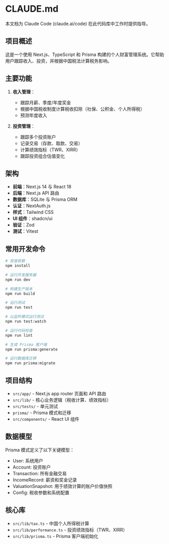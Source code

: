 # CLAUDE.md

本文档为 Claude Code (claude.ai/code) 在此代码库中工作时提供指导。

## 项目概述

这是一个使用 Next.js、TypeScript 和 Prisma 构建的个人财富管理系统。它帮助用户跟踪收入、投资，并根据中国税法计算税务影响。

## 主要功能

1. **收入管理**：
   - 跟踪月薪、季度/年度奖金
   - 根据中国税收制度计算税收扣除（社保、公积金、个人所得税）
   - 预测年度收入

2. **投资管理**：
   - 跟踪多个投资账户
   - 记录交易（存款、取款、交易）
   - 计算绩效指标（TWR、XIRR）
   - 跟踪投资组合估值变化

## 架构

- **前端**：Next.js 14 与 React 18
- **后端**：Next.js API 路由
- **数据库**：SQLite 与 Prisma ORM
- **认证**：NextAuth.js
- **样式**：Tailwind CSS
- **UI 组件**：shadcn/ui
- **验证**：Zod
- **测试**：Vitest

## 常用开发命令

```bash
# 安装依赖
npm install

# 运行开发服务器
npm run dev

# 构建生产版本
npm run build

# 运行测试
npm run test

# 以监听模式运行测试
npm run test:watch

# 运行代码检查
npm run lint

# 生成 Prisma 客户端
npm run prisma:generate

# 运行数据库迁移
npm run prisma:migrate
```

## 项目结构

- `src/app/` - Next.js app router 页面和 API 路由
- `src/lib/` - 核心业务逻辑（税收计算、绩效指标）
- `src/tests/` - 单元测试
- `prisma/` - Prisma 模式和迁移
- `src/components/` - React UI 组件

## 数据模型

Prisma 模式定义了以下关键模型：
- User: 系统用户
- Account: 投资账户
- Transaction: 所有金融交易
- IncomeRecord: 薪资和奖金记录
- ValuationSnapshot: 用于绩效计算的账户价值快照
- Config: 税收参数和系统配置

## 核心库

- `src/lib/tax.ts` - 中国个人所得税计算
- `src/lib/performance.ts` - 投资绩效指标（TWR、XIRR）
- `src/lib/prisma.ts` - Prisma 客户端初始化